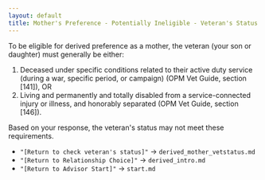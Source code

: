 ```yaml
---
layout: default
title: Mother's Preference - Potentially Ineligible - Veteran's Status
---
```


To be eligible for derived preference as a mother, the veteran (your son or daughter) must generally be either:
1. Deceased under specific conditions related to their active duty service (during a war, specific period, or campaign) (OPM Vet Guide, section [141]), OR
2. Living and permanently and totally disabled from a service-connected injury or illness, and honorably separated (OPM Vet Guide, section [146]).

Based on your response, the veteran's status may not meet these requirements.

*   `"[Return to check veteran's status]"` -> `derived_mother_vetstatus.md`
*   `"[Return to Relationship Choice]"` -> `derived_intro.md`
*   `"[Return to Advisor Start]"` -> `start.md`
